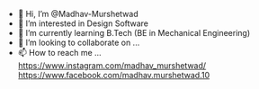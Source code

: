 - 👋 Hi, I’m @Madhav-Murshetwad
- 👀 I’m interested in Design Software 
- 🌱 I’m currently learning B.Tech 
     (BE in Mechanical Engineering)
- 💞️ I’m looking to collaborate on ...
- 📫 How to reach me ...
     https://www.instagram.com/madhav_murshetwad/
     https://www.facebook.com/madhav.murshetwad.10

<!---
Madhav-Murshetwad/Madhav-Murshetwad is a ✨ special ✨ repository because its `README.md` (this file) appears on your GitHub profile.
You can click the Preview link to take a look at your changes.
--->
